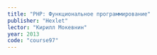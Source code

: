 ```yaml
---
title: "PHP: Функциональное программирование"
publisher: "Hexlet"
lector: "Кирилл Мокевнин"
year: 2013
code: "course97"
---
```

